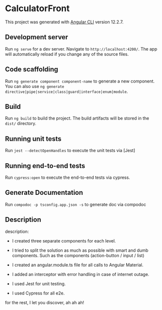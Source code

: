 # CalculatorFront

This project was generated with [Angular CLI](https://github.com/angular/angular-cli) version 12.2.7.

## Development server

Run `ng serve` for a dev server. Navigate to `http://localhost:4200/`. The app will automatically reload if you change any of the source files.

## Code scaffolding

Run `ng generate component component-name` to generate a new component. You can also use `ng generate directive|pipe|service|class|guard|interface|enum|module`.

## Build

Run `ng build` to build the project. The build artifacts will be stored in the `dist/` directory.

## Running unit tests

Run `jest --detectOpenHandles` to execute the unit tests via [Jest]

## Running end-to-end tests

Run `cypress:open` to execute the end-to-end tests via cypress.

## Generate Documentation

Run `compodoc -p tsconfig.app.json -s` to generate doc via compodoc

## Description

description:

-   I created three separate components for each level.
-   I tried to split the solution as much as possible with smart and dumb components.
    Such as the components (action-button / input / list)

-   I created an angular.module.ts file for all calls to Angular Material.
-   I added an interceptor with error handling in case of internet outage.
-   I used Jest for unit testing.
-   I used Cypress for all e2e.

for the rest, I let you discover, ah ah ah!

